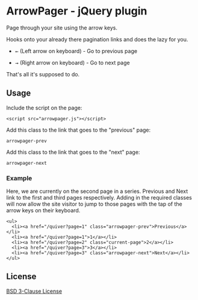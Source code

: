 # ArrowPager - jQuery plugin

Page through your site using the arrow keys. 

Hooks onto your already there pagination links and does the lazy for you.

- <kbd>←</kbd> (Left arrow on keyboard) - Go to previous page

- <kbd>→</kbd> (Right arrow on keyboard) - Go to next page

That's all it's supposed to do.


## Usage

Include the script on the page:

    <script src="arrowpager.js"></script>

Add this class to the link that goes to the "previous" page:

    arrowpager-prev
    
Add this class to the link that goes to the "next" page:

    arrowpager-next


### Example

Here, we are currently on the second page in a series. Previous and Next link 
to the first and third pages respectively. Adding in the required classes will 
now allow the site visitor to jump to those pages with the tap of the arrow 
keys on their keyboard. 

    <ul>
      <li><a href="/quiver?page=1" class="arrowpager-prev">Previous</a></li>
      <li><a href="/quiver?page=1">1</a></li>
      <li><a href="/quiver?page=2" class="current-page">2</a></li>
      <li><a href="/quiver?page=3">3</a></li>
      <li><a href="/quiver?page=3" class="arrowpager-next">Next</a></li>
    </ul>


## License

[BSD 3-Clause License](http://opensource.org/licenses/BSD-3-Clause)
